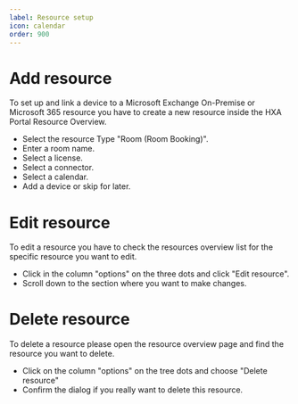 ```yaml
---
label: Resource setup
icon: calendar
order: 900
---
```


# Add resource

To set up and link a device to a Microsoft Exchange On-Premise or Microsoft 365 resource you have to create a new resource inside the HXA Portal Resource Overview.

- Select the resource Type "Room (Room Booking)".
- Enter a room name.
- Select a license.
- Select a connector.
- Select a calendar.
- Add a device or skip for later.

# Edit resource

To edit a resource you have to check the resources overview list for the specific resource you want to edit.

- Click in the column "options" on the three dots and click "Edit resource".
- Scroll down to the section where you want to make changes.

# Delete resource

To delete a resource please open the resource overview page and find the resource you want to delete.

- Click on the column "options" on the tree dots and choose "Delete resource"
- Confirm the dialog if you really want to delete this resource.